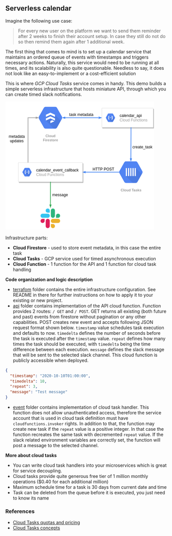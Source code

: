 ## Serverless calendar

Imagine the following use case:

> For every new user on the platform we want to send them reminder after 2 weeks to finish their
> account setup. In case they still do not do so then remind them again after 1 additional week.

The first thing that comes to mind is to set up a calendar service that maintains an ordered queue 
of events with timestamps and triggers necessary actions. Naturally, this service would need to be 
running at all times, and its scalability is also quite questionable. Needless to say, it does not 
look like an easy-to-implement or a cost-efficient solution

This is where *GCP Cloud Tasks* service comes in handy. This demo builds a simple serverless
infrastructure that hosts miniature API, through which you can create timed slack notifications.

![calendar_diagram](./misc/diagram.png)

Infrastructure parts:

 * **Cloud Firestore** - used to store event metadata, in this case the entire task
 * **Cloud Tasks** - GCP service used for timed asynchronous execution
 * **Cloud Function** - 1 function for the API and 1 function for cloud task handling

**Code organization and logic description**

 * [terrafom](https://github.com/LukasSlouka/demos/tree/master/serverless-calendar/terraform) folder contains the
 entire infrastructure configuration. See README in there for further instructions on how to apply it to your existing
 or new project.
 * [api](https://github.com/LukasSlouka/demos/tree/master/serverless-calendar/terraform) folder contains implementation
 of the API cloud function. Function provides 2 routes: `/ GET` and `/ POST`. GET returns all existing (both future
 and past) events from firestore without pagination or any other capabilities. POST creates new event and accepts
 following JSON request format shown below. `timestamp` value schedules task execution and defaults to now. `timedelta`
 defines the number of seconds before the task is executed after the `timestamp` value. `repeat` defines how many times
 the task should be executed, with `timedelta` being the time difference between each execution. `message` defines
 the slack message that will be sent to the selected slack channel. This cloud function is publicly accessible when
 deployed.
 
```json
{
  "timestamp": "2020-10-10T01:00:00",
  "timedelta": 10,
  "repeat": 3,
  "message": "Test message"
}
```

 * [event](https://github.com/LukasSlouka/demos/tree/master/serverless-calendar/terraform) folder contains
 implementation of cloud task handler. This function does not allow unauthenticated access, therefore the
 service account that is used in cloud task definition must have `cloudfunctions.invoker` rights. In addition
 to that, the function may create new task if the `repeat` value is a positive integer. In that case the function
 recreates the same task with decremented `repeat` value. If the slack related environment variables are
 correctly set, the function will post a message to the selected channel.

**More about cloud tasks**
 
 - You can write cloud task handlers into your microservices which is great for service decoupling.
 - Cloud tasks provide quite generous free tier of 1 million monthly operations ($0.40 for each additional million) 
 - Maximum schedule time for a task is 30 days from current date and time
 - Task can be deleted from the queue before it is executed, you just need to know its name

### References
 - [Cloud Tasks quotas and pricing](https://cloud.google.com/tasks/docs/resources-index)
 - [Cloud Tasks concepts](https://cloud.google.com/tasks/docs/concepts-index)
 